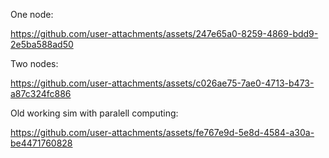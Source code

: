 One node:

https://github.com/user-attachments/assets/247e65a0-8259-4869-bdd9-2e5ba588ad50

Two nodes:

https://github.com/user-attachments/assets/c026ae75-7ae0-4713-b473-a87c324fc886


Old working sim with paralell computing:


https://github.com/user-attachments/assets/fe767e9d-5e8d-4584-a30a-be4471760828

